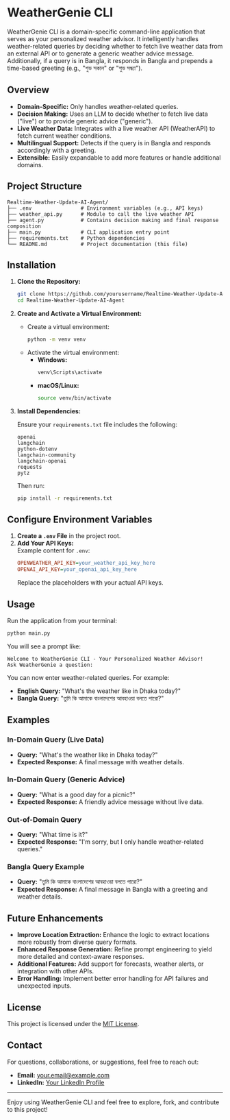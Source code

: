 # WeatherGenie CLI

WeatherGenie CLI is a domain-specific command-line application that serves as your personalized weather advisor. It intelligently handles weather-related queries by deciding whether to fetch live weather data from an external API or to generate a generic weather advice message. Additionally, if a query is in Bangla, it responds in Bangla and prepends a time-based greeting (e.g., "শুভ সকাল" or "শুভ সন্ধ্যা").

## Overview

- **Domain-Specific:** Only handles weather-related queries.
- **Decision Making:** Uses an LLM to decide whether to fetch live data ("live") or to provide generic advice ("generic").
- **Live Weather Data:** Integrates with a live weather API (WeatherAPI) to fetch current weather conditions.
- **Multilingual Support:** Detects if the query is in Bangla and responds accordingly with a greeting.
- **Extensible:** Easily expandable to add more features or handle additional domains.

## Project Structure

```
Realtime-Weather-Update-AI-Agent/
├── .env                # Environment variables (e.g., API keys)
├── weather_api.py      # Module to call the live weather API
├── agent.py            # Contains decision making and final response composition
├── main.py             # CLI application entry point
├── requirements.txt    # Python dependencies
└── README.md           # Project documentation (this file)
```

## Installation

1. **Clone the Repository:**

   ```bash
   git clone https://github.com/yourusername/Realtime-Weather-Update-AI-Agent.git
   cd Realtime-Weather-Update-AI-Agent
   ```

2. **Create and Activate a Virtual Environment:**

   - Create a virtual environment:
     ```bash
     python -m venv venv
     ```
   - Activate the virtual environment:
     - **Windows:**
       ```bash
       venv\Scripts\activate
       ```
     - **macOS/Linux:**
       ```bash
       source venv/bin/activate
       ```

3. **Install Dependencies:**

   Ensure your `requirements.txt` file includes the following:
   ```plaintext
   openai
   langchain
   python-dotenv
   langchain-community
   langchain-openai
   requests
   pytz
   ```
   Then run:
   ```bash
   pip install -r requirements.txt
   ```

## Configure Environment Variables

1. **Create a `.env` File** in the project root.
2. **Add Your API Keys:**  
   Example content for `.env`:
   ```ini
   OPENWEATHER_API_KEY=your_weather_api_key_here
   OPENAI_API_KEY=your_openai_api_key_here
   ```
   Replace the placeholders with your actual API keys.

## Usage

Run the application from your terminal:
```bash
python main.py
```

You will see a prompt like:
```
Welcome to WeatherGenie CLI - Your Personalized Weather Advisor!
Ask WeatherGenie a question:
```

You can now enter weather-related queries. For example:
- **English Query:** "What's the weather like in Dhaka today?"
- **Bangla Query:** "তুমি কি আমাকে বাংলাদেশের আবহাওয়া বলতে পারো?"

## Examples

### In-Domain Query (Live Data)
- **Query:** "What's the weather like in Dhaka today?"
- **Expected Response:** A final message with weather details.

### In-Domain Query (Generic Advice)
- **Query:** "What is a good day for a picnic?"
- **Expected Response:** A friendly advice message without live data.

### Out-of-Domain Query
- **Query:** "What time is it?"
- **Expected Response:** "I'm sorry, but I only handle weather-related queries."

### Bangla Query Example
- **Query:** "তুমি কি আমাকে বাংলাদেশের আবহাওয়া বলতে পারো?"
- **Expected Response:** A final message in Bangla with a greeting and weather details.

## Future Enhancements

- **Improve Location Extraction:** Enhance the logic to extract locations more robustly from diverse query formats.
- **Enhanced Response Generation:** Refine prompt engineering to yield more detailed and context-aware responses.
- **Additional Features:** Add support for forecasts, weather alerts, or integration with other APIs.
- **Error Handling:** Implement better error handling for API failures and unexpected inputs.

## License

This project is licensed under the [MIT License](LICENSE).

## Contact

For questions, collaborations, or suggestions, feel free to reach out:
- **Email:** [your.email@example.com](mailto:your.email@example.com)
- **LinkedIn:** [Your LinkedIn Profile](https://www.linkedin.com/in/yourprofile)

---

Enjoy using WeatherGenie CLI and feel free to explore, fork, and contribute to this project!
